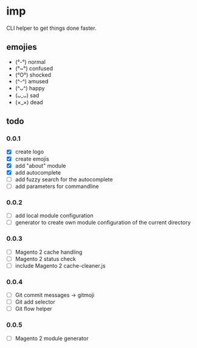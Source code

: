 # imp

CLI helper to get things done faster.

## emojies
- (°-°) normal
- (°~°) confused
- (°O°) shocked
- (^-^) amused
- (^ᴗ^) happy
- (ᴗ_ᴗ) sad
- (×_×) dead

## todo

### 0.0.1

- [x] create logo
- [x] create emojis
- [x] add "about" module
- [x] add autocomplete
- [ ] add fuzzy search for the autocomplete
- [ ] add parameters for commandline

### 0.0.2

- [ ] add local module configuration
- [ ] generator to create own module configuration of the current directory

### 0.0.3

- [ ] Magento 2 cache handling
- [ ] Magento 2 status check
- [ ] include Magento 2 cache-cleaner.js

### 0.0.4

- [ ] Git commit messages -> gitmoji
- [ ] Git add selector
- [ ] Git flow helper

### 0.0.5

- [ ] Magento 2 module generator